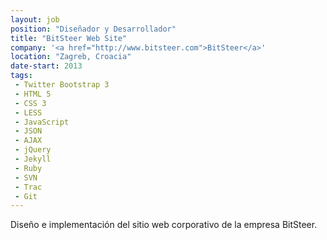 ```yaml
---
layout: job
position: "Diseñador y Desarrollador"
title: "BitSteer Web Site"
company: '<a href="http://www.bitsteer.com">BitSteer</a>'
location: "Zagreb, Croacia"
date-start: 2013
tags:
 - Twitter Bootstrap 3
 - HTML 5
 - CSS 3
 - LESS
 - JavaScript
 - JSON
 - AJAX
 - jQuery
 - Jekyll
 - Ruby
 - SVN
 - Trac
 - Git
---
```


Diseño e implementación del sitio web corporativo de la empresa BitSteer.